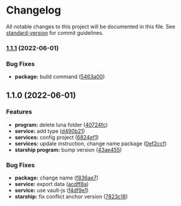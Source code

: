 # Changelog

All notable changes to this project will be documented in this file. See [standard-version](https://github.com/conventional-changelog/standard-version) for commit guidelines.

### [1.1.1](https://github.com/coin98/coin98-starship/compare/v1.1.0...v1.1.1) (2022-06-01)


### Bug Fixes

* **package:** build command ([5463a00](https://github.com/coin98/coin98-starship/commit/5463a004eef4dbb535014f44a17a1b6e27329180))

## 1.1.0 (2022-06-01)


### Features

* **program:** delete luna folder ([40724fc](https://github.com/coin98/coin98-starship/commit/40724fca0173e7a6710a2d8668b1b91c935ebf15))
* **service:** add type ([d490b21](https://github.com/coin98/coin98-starship/commit/d490b2173dd677a1af672174c8395e77f67aa16d))
* **services:** config project ([6824ef1](https://github.com/coin98/coin98-starship/commit/6824ef184411e5d40adad8b472c87ec74dd0173e))
* **services:** update instruction, change name package ([0ef2ccf](https://github.com/coin98/coin98-starship/commit/0ef2ccf89ffc53c308d9904deca5ec3474922885))
* **starship program:** bump version ([43ae455](https://github.com/coin98/coin98-starship/commit/43ae4556786744b8d11d8b628ff32756125bb626))


### Bug Fixes

* **package:** change name ([f836ae7](https://github.com/coin98/coin98-starship/commit/f836ae7bd8aac1be18745d3b9bb63a68c370baff))
* **service:** export data ([acdff8a](https://github.com/coin98/coin98-starship/commit/acdff8ab46d8966f754bf9a44359a61e1a902b80))
* **service:** use vault-js ([f4df9e1](https://github.com/coin98/coin98-starship/commit/f4df9e1356698a26a81972b922c4a893c6dd7ae0))
* **starship:** fix conflict anchor version ([7823c18](https://github.com/coin98/coin98-starship/commit/7823c1802d66ded08ad3a5620d232913e685e1d8))
